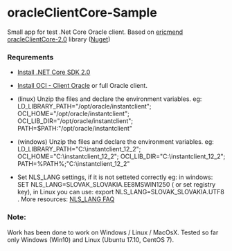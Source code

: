 # oracleClientCore-Sample
Small app for test .Net Core Oracle client.
Based on [ericmend](https://github.com/ericmend)  [oracleClientCore-2.0](https://github.com/ericmend/oracleClientCore-2.0) library
([Nuget](https://www.nuget.org/packages/dotNetCore.Data.OracleClient))



### Requrements

* [Install .NET Core SDK 2.0](https://www.microsoft.com/net/download/core)
* [Install OCI - Client Oracle](http://www.oracle.com/technetwork/database/features/instant-client/index-097480.html) or full Oracle client.

* (linux) Unzip the files and declare the environment variables. eg: LD_LIBRARY_PATH="/opt/oracle/instantclient"; 
  OCI_HOME="/opt/oracle/instantclient"; OCI_LIB_DIR="/opt/oracle/instantclient"; PATH=$PATH:"/opt/oracle/instantclient"
* (windows) Unzip the files and declare the environment variables. eg: LD_LIBRARY_PATH="C:\instantclient_12_2\"; 
  OCI_HOME="C:\instantclient_12_2\"; OCI_LIB_DIR="C:\instantclient_12_2\"; PATH=%PATH%;"C:\instantclient_12_2\"
*  Set NLS_LANG settings, if it is not setteted correctly eg: in windows: SET NLS_LANG=SLOVAK_SLOVAKIA.EE8MSWIN1250 ( or set registry key), in Linux you can use: export NLS_LANG=SLOVAK_SLOVAKIA.UTF8 . 
More resources: [NLS_LANG FAQ](http://www.oracle.com/technetwork/database/database-technologies/globalization/nls-lang-099431.html#_Toc110410555)


### Note:

Work has been done to work on Windows / Linux / MacOsX. Tested so far only Windows (Win10) and Linux (Ubuntu 17.10, CentOS 7).
